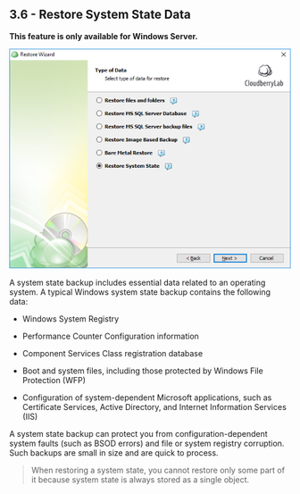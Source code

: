 ## 3.6 - Restore System State Data



**This feature is only available for Windows Server.**



![](/assets/restore-system-state-choice.png)

A system state backup includes essential data related to an operating system. A typical Windows system state backup contains the following data:

* Windows System Registry

* Performance Counter Configuration information

* Component Services Class registration database

* Boot and system files, including those protected by Windows File Protection \(WFP\)

* Configuration of system-dependent Microsoft applications, such as Certificate Services, Active Directory, and Internet Information Services \(IIS\)

A system state backup can protect you from configuration-dependent system faults \(such as BSOD errors\) and file or system registry corruption. Such backups are small in size and are quick to process.

> When restoring a system state, you cannot restore only some part of it because system state is always stored as a single object.



